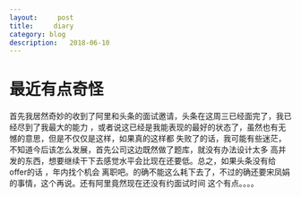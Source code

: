 ```yaml
---
layout:     post
title:     diary
category: blog
description:   2018-06-10
---
```



# 最近有点奇怪

首先我居然奇妙的收到了阿里和头条的面试邀请，头条在这周三已经面完了，我已经尽到了我最大的能力
，或者说这已经是我能表现的最好的状态了，虽然也有无憾的意思，但是不仅仅是这样，如果真的这样都
失败了的话，我可能有些迷茫，不知道今后该怎么发展，首先公司这边既然做了题库，就没有办法设计太多
高并发的东西，想要继续干下去感觉水平会比现在还要低。总之，如果头条没有给offer的话 ，年内找个机会
离职吧。的确不能这么耗下去了，不过的确还要宋凤娟的事情，这个再说。还有阿里竟然现在还没有约面试时间
这个有点。。。。
